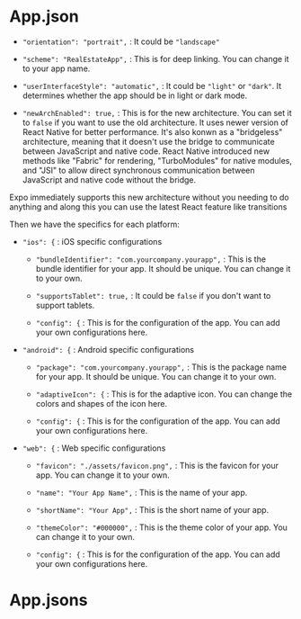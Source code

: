 # App.json

- `"orientation": "portrait",` : It could be `"landscape"`

- `"scheme": "RealEstateApp",` : This is for deep linking. You can change it to your app name.

- `"userInterfaceStyle": "automatic",` : It could be `"light"` or `"dark"`. It determines whether the app should be in light or dark mode.

- `"newArchEnabled": true,` : This is for the new architecture. You can set it to `false` if you want to use the old architecture. It uses newer version of React Native for better performance. It's also konwn as a "bridgeless" architecture, meaning that it doesn't use the bridge to communicate between JavaScript and native code. React Native introduced new methods like "Fabric" for rendering, "TurboModules" for native modules, and "JSI" to allow direct synchronous communication between JavaScript and native code without the bridge.

Expo immediately supports this new architecture without you needing to do anything and along this you can use the latest React feature like transitions

Then we have the specifics for each platform:

- `"ios": {` : iOS specific configurations

  - `"bundleIdentifier": "com.yourcompany.yourapp",` : This is the bundle identifier for your app. It should be unique. You can change it to your own.

  - `"supportsTablet": true,` : It could be `false` if you don't want to support tablets.

  - `"config": {` : This is for the configuration of the app. You can add your own configurations here.

- `"android": {` : Android specific configurations 

  - `"package": "com.yourcompany.yourapp",` : This is the package name for your app. It should be unique. You can change it to your own.

  - `"adaptiveIcon": {` : This is for the adaptive icon. You can change the colors and shapes of the icon here.

  - `"config": {` : This is for the configuration of the app. You can add your own configurations here.

- `"web": {` : Web specific configurations
    
    - `"favicon": "./assets/favicon.png",` : This is the favicon for your app. You can change it to your own.
    
    - `"name": "Your App Name",` : This is the name of your app.
    
    - `"shortName": "Your App",` : This is the short name of your app.
    
    - `"themeColor": "#000000",` : This is the theme color of your app. You can change it to your own.
    
    - `"config": {` : This is for the configuration of the app. You can add your own configurations here.


# App.jsons